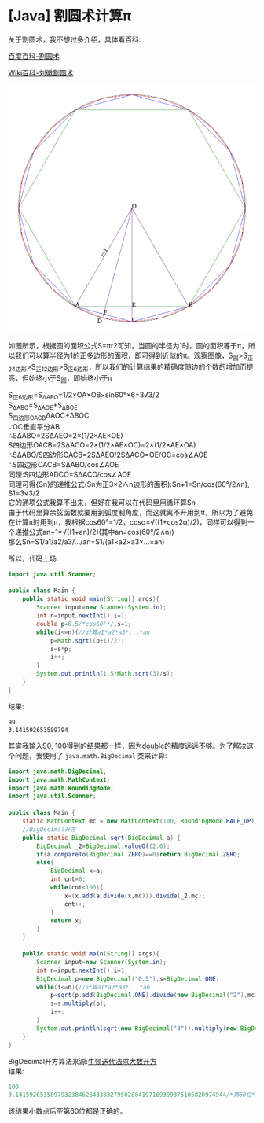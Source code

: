# [Java] 割圆术计算π
关于割圆术，我不想过多介绍，具体看百科:

[百度百科-割圆术](https://baike.baidu.com/item/%E5%89%B2%E5%9C%86%E6%9C%AF)

[Wiki百科-刘徽割圆术](https://zh.wikipedia.org/wiki/%E5%89%B2%E5%9C%86%E6%9C%AF_(%E5%88%98%E5%BE%BD))

![gys](./gys.svg)

如图所示，根据圆的面积公式S=πr<sp>2</sp>可知，当圆的半径为1时，圆的面积等于π，所以我们可以算半径为1的正多边形的面积，即可得到近似的π。观察图像，S<sub>圆</sub>&gt;S<sub>正24边形</sub>&gt;S<sub>正12边形</sub>&gt;S<sub>正6边形</sub>，所以我们的计算结果的精确度随边的个数的增加而提高，但始终小于S<sub>圆</sub>，即始终小于π

S<sub>正6边形</sub>=S<sub>ΔABO</sub>=1/2×OA×OB×sin60°×6=3√3/2<br/>
S<sub>ΔABO</sub>=S<sub>ΔAOE</sub>+S<sub>ΔBOE</sub><br/>
S<sub>四边形OACB</sub>ΔAOC+ΔBOC<br/>
∵OC垂直平分AB<br/>
∴SΔABO=2SΔAEO=2×(1/2×AE×OE)<br/>
 S四边形OACB=2SΔACO=2×(1/2×AE×OC)=2×(1/2×AE×OA)<br/>
∴SΔABO/S四边形OACB=2SΔAEO/2SΔACO=OE/OC=cos∠AOE<br/>
∴S四边形OACB=SΔABO/cos∠AOE<br/>
同理:S四边形ADCO=SΔACO/cos∠AOF<br/>
同理可得{Sn}的递推公式(Sn为正3×2∧n边形的面积):Sn+1=Sn/cos(60°/2∧n), S1=3√3/2<br/>
它的通项公式我算不出来，但好在我可以在代码里用循环算Sn<br/>
由于代码里算余弦函数就要用到弧度制角度，而这就离不开用到π，所以为了避免在计算π时用到π，我根据cos60°=1/2，cosα=√((1+cos2α)/2)，同样可以得到一个递推公式an+1=√((1+an)/2)(其中an=cos(60°/2∧n))<br/>
那么Sn=S1/a1/a2/a3/.../an=S1/(a1×a2×a3×...×an)

所以，代码上场:
```java
import java.util.Scanner;

public class Main {
	public static void main(String[] args){
		Scanner input=new Scanner(System.in);
		int n=input.nextInt(),i=1;
		double p=0.5/*cos60°*/,s=1;
		while(i<=n){//计算a1*a2*a3*...*an
			p=Math.sqrt((p+1)/2);
			s=s*p;
			i++;
		}
		System.out.println(1.5*Math.sqrt(3)/s);
	}
}
```
结果:
```
99
3.141592653589794
```
其实我输入90, 100得到的结果都一样，因为double的精度远远不够。为了解决这个问题，我使用了 `java.math.BigDecimal` 类来计算:
```java
import java.math.BigDecimal;
import java.math.MathContext;
import java.math.RoundingMode;
import java.util.Scanner;

public class Main {
	static MathContext mc = new MathContext(100, RoundingMode.HALF_UP); 		
	//BigDecimal开方
	public static BigDecimal sqrt(BigDecimal a) {
		BigDecimal _2=BigDecimal.valueOf(2.0);
		if(a.compareTo(BigDecimal.ZERO)==0)return BigDecimal.ZERO;
		else{
			BigDecimal x=a;
			int cnt=0;
			while(cnt<100){
				x=(x.add(a.divide(x,mc))).divide(_2,mc);
				cnt++;
			}
			return x;
		}
	}

	public static void main(String[] args){
		Scanner input=new Scanner(System.in);
		int n=input.nextInt(),i=1;
		BigDecimal p=new BigDecimal("0.5"),s=BigDecimal.ONE;
		while(i<=n){//计算a1*a2*a3*...*an
			p=sqrt(p.add(BigDecimal.ONE).divide(new BigDecimal("2"),mc));
			s=s.multiply(p);
			i++;
		}
		System.out.println(sqrt(new BigDecimal("3")).multiply(new BigDecimal("1.5")).divide(s,mc));
	}
}
```
BigDecimal开方算法来源:[牛顿迭代法求大数开方](http://kugwzk.info/index.php/archives/1662)<br/>
结果:
```java
100
3.141592653589793238462643383279502884197169399375105820974944/*第60位*/234988309941294683211597479745467855302
```
该结果小数点后至第60位都是正确的。
